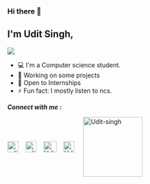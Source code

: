 ### Hi there 👋
## I'm Udit Singh,

<a href="https://www.linkedin.com/in/udit-singh-081008128/">
  <img src="https://img.shields.io/badge/Linkedin-Udit%20Singh-blue?style=for-the-badge&logo=linkedin">
</a>

- 💻 I'm a Computer science student.
- 📖 Working on some projects
- 🤝 Open to Internships
- ⚡ Fun fact: I mostly listen to ncs.

<!-- **Languages and Tools:**  

<code><img height="20" src="https://raw.githubusercontent.com/github/explore/80688e429a7d4ef2fca1e82350fe8e3517d3494d/topics/flutter/flutter.png"></code>
<code><img height="20" src="https://raw.githubusercontent.com/github/explore/80688e429a7d4ef2fca1e82350fe8e3517d3494d/topics/dart/dart.png"></code>
<code><img height="20" src="https://raw.githubusercontent.com/github/explore/80688e429a7d4ef2fca1e82350fe8e3517d3494d/topics/android/android.png"></code>
<code><img height="20" src="https://raw.githubusercontent.com/github/explore/80688e429a7d4ef2fca1e82350fe8e3517d3494d/topics/javascript/javascript.png"></code>
<code><img height="20" src="https://raw.githubusercontent.com/github/explore/80688e429a7d4ef2fca1e82350fe8e3517d3494d/topics/react/react.png"></code>
<code><img height="20" src="https://raw.githubusercontent.com/github/explore/80688e429a7d4ef2fca1e82350fe8e3517d3494d/topics/nodejs/nodejs.png"></code>
<code><img height="20" src="https://raw.githubusercontent.com/github/explore/80688e429a7d4ef2fca1e82350fe8e3517d3494d/topics/mongodb/mongodb.png"></code>
<code><img height="20" src="https://raw.githubusercontent.com/github/explore/80688e429a7d4ef2fca1e82350fe8e3517d3494d/topics/git/git.png"></code>
 -->

***Connect with me :***
<p align="left">
  <a href="https://www.linkedin.com/in/udit-singh-081008128/" target="blank"><img align="center" src="https://www.vectorlogo.zone/logos/linkedin/linkedin-icon.svg" alt="uditsingh" height="25" width="25" /></a> &nbsp;&nbsp;
  <a href="https://www.instagram.com/udit_singh146" target="blank"><img align="center" src="https://www.vectorlogo.zone/logos/instagram/instagram-icon.svg" alt="udit_singh146" height="25" width="25" /></a> &nbsp;&nbsp;
<a href="https://twitter.com/Udit_singh146" target="blank"><img align="center" src="https://www.vectorlogo.zone/logos/twitter/twitter-official.svg" alt="Udit_singh146" height="25" width="30" /></a> &nbsp;&nbsp;
<!-- <a href="https://www.facebook.com/udit.singh.7528" target="blank"><img align="center" src="https://cdn.jsdelivr.net/npm/simple-icons@3.0.1/icons/facebook.svg" alt="udit.singh.7528" height="40" width="40" /></a> &nbsp;&nbsp; -->
  <a href="https://singhudit245.medium.com" target="blank"><img align="center" src="https://www.vectorlogo.zone/logos/medium/medium-tile.svg" alt="Udit_singh146" height="25" width="25" /></a>&nbsp;&nbsp;&nbsp;&nbsp;
    <a href="https://g.dev/Udit-singh" target="blank"><img align="center" src="https://www.gstatic.com/devrel-devsite/prod/v7824338a80ec44166704fb131e1860a66ed443b0ce02adfe8171907535d63bde/developers/images/lockup.svg" alt="Udit-singh" height="135" width="135" /></a>&nbsp;&nbsp;&nbsp;&nbsp;
</p>

<!-- <p align="left"> <img src="https://komarev.com/ghpvc/?username=Udit-singh" alt="Udit-singh" /></p> -->
<!-- <a href="https://github.com/Udit-singh">
 <img align="left" src="https://github-readme-stats.vercel.app/api?username=Udit-singh&show_icons=true&theme=dark&line_height=27" alt="Udit's github stats"/>
</a>  -->
